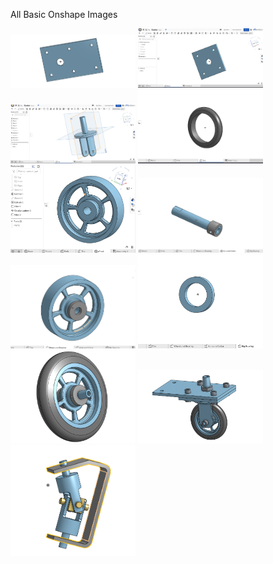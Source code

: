 All Basic Onshape Images

<img src="Base.png" width="200">


<img src="MountPic.png" width="200">


<img src="Fork.png" width="200">



<img src="Tire.png" width="200">



<img src="Wheel.png" width="200">



<img src="AxleCollar.png" width="200">



<img src="WheelBearing.png" width="200">



<img src="BigBearing.png" width="200">



<img src="SubAssembly.png" width="200">



<img src="Assembly.png" width="200">



<img src="OnshapeChallenge.png" width="200">
